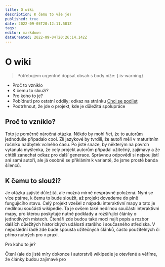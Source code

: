 ```yaml
---
title: O wiki
description: K čemu to vše je?
published: true
date: 2022-09-05T20:12:11.501Z
tags: 
editor: markdown
dateCreated: 2022-09-04T20:26:14.142Z
---
```


# O wiki
> Potřebujem urgentně dopsat obsah s body níže:
{.is-warning}
- Proč to vzniklo
- K čemu to slouží?
- Pro koho to je?
- Pobídnutí pro ostatní oddíly; odkaz na stránku [Chci se podílet](chci_se_podilet)
- Podtrhnout, že jde o projekt, kde je důležitá spolupráce

## Proč to vzniklo?

Toto je poměrně náročná otázka. Někdo by mohl říct, že to [autorům](/owiki/tym) jednoduše připadalo cool. Zlí jazykové by tvrdili, že autoři měli v maturitním ročníku nadbytek volného času. Po jisté snaze, by některým na povrch vytanula myšlenka, že celý projekt autorům připadal užitečný, zajímavý a že chtěli zanechat odkaz pro další generace. Správnou odpovědí si nejsou jistí ani sami autoři, ale já osobně se přikláním k variantě, že jsme prostě banda šílenců.

## K čemu to slouží?

Je otázka zajisté důležitá, ale možná mírně nesprávně položená. Nyní se více ptáme, k čemu to bude sloužit, až projekt dovedeme do plně fungujícího stavu. Celý projekt vzešel z nápadu interaktivní mapy a tato je nedílnou součástí wikipedie. Ta je ovšem také nedílnou součástí interaktivní mapy, pro kterou poskytuje nutné podklady a rozšiřující články o jednotlivých místech. Čtenáři zde budou také moci najít popis a rozbor dalších důežitých historických událostí staršího i současného střediska. V neposlední řadě zde bude spousta užitečných článků, často použitelných či přímo nutných pro v praxi.

Pro koho to je?

Čtení (ale do jisté míry dokonce i autorství) wikipedie je otevřené a věříme, že články budou zajímavé pro 